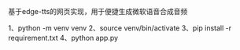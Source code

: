 基于edge-tts的网页实现，用于便捷生成微软语音合成音频

1、python -m venv venv
2、source venv/bin/activate
3、pip install -r requirement.txt
4、python app.py
